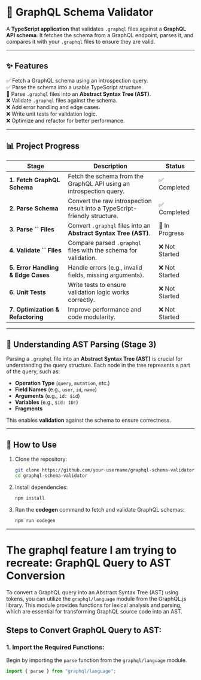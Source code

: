 # 🚀 GraphQL Schema Validator

A **TypeScript application** that validates `.graphql` files against a **GraphQL API schema**. It fetches the schema from a GraphQL endpoint, parses it, and compares it with your `.graphql` files to ensure they are valid.

---

## ✨ Features

✅ Fetch a GraphQL schema using an introspection query.\
✅ Parse the schema into a usable TypeScript structure.\
🚧 Parse `.graphql` files into an **Abstract Syntax Tree (AST)**.\
❌ Validate `.graphql` files against the schema.\
❌ Add error handling and edge cases.\
❌ Write unit tests for validation logic.\
❌ Optimize and refactor for better performance.

---

## 📊 Project Progress

| Stage                              | Description                                                                | Status         |
| ---------------------------------- | -------------------------------------------------------------------------- | -------------- |
| **1. Fetch GraphQL Schema**        | Fetch the schema from the GraphQL API using an introspection query.        | ✅ Completed   |
| **2. Parse Schema**                | Convert the raw introspection result into a TypeScript-friendly structure. | ✅ Completed   |
| **3. Parse **``** Files**          | Convert `.graphql` files into an **Abstract Syntax Tree (AST)**.           | 🚧 In Progress |
| **4. Validate **``** Files**       | Compare parsed `.graphql` files with the schema for validation.            | ❌ Not Started |
| **5. Error Handling & Edge Cases** | Handle errors (e.g., invalid fields, missing arguments).                   | ❌ Not Started |
| **6. Unit Tests**                  | Write tests to ensure validation logic works correctly.                    | ❌ Not Started |
| **7. Optimization & Refactoring**  | Improve performance and code modularity.                                   | ❌ Not Started |

---

## 📝 Understanding AST Parsing (Stage 3)

Parsing a `.graphql` file into an **Abstract Syntax Tree (AST)** is crucial for understanding the query structure. Each node in the tree represents a part of the query, such as:

- **Operation Type** (`query`, `mutation`, etc.)
- **Field Names** (e.g., `user`, `id`, `name`)
- **Arguments** (e.g., `id: $id`)
- **Variables** (e.g., `$id: ID!`)
- **Fragments**

This enables **validation** against the schema to ensure correctness.

---

## 🚀 How to Use

1. Clone the repository:

   ```sh
   git clone https://github.com/your-username/graphql-schema-validator.git
   cd graphql-schema-validator
   ```

2. Install dependencies:

   ```sh
   npm install
   ```

3. Run the **codegen** command to fetch and validate GraphQL schemas:

   ```sh
   npm run codegen
   ```

---

# The graphql feature I am trying to recreate: GraphQL Query to AST Conversion

To convert a GraphQL query into an Abstract Syntax Tree (AST) using tokens, you can utilize the `graphql/language` module from the GraphQL.js library. This module provides functions for lexical analysis and parsing, which are essential for transforming GraphQL source code into an AST.

## Steps to Convert GraphQL Query to AST:

### 1. Import the Required Functions:

Begin by importing the `parse` function from the `graphql/language` module.

```javascript
import { parse } from "graphql/language";
```
